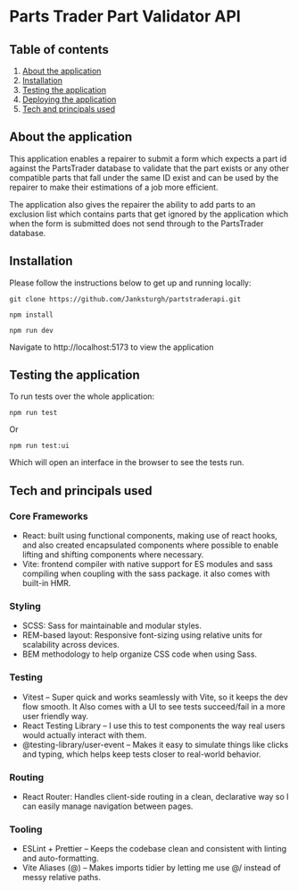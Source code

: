 # Parts Trader Part Validator API

## Table of contents

1. [About the application](#about-the-application)
2. [Installation](#installation)
3. [Testing the application](#testing-the-application)
4. [Deploying the application](#deploying-the-application)
5. [Tech and principals used](#tech-and-principals-used)
## About the application

This application enables a repairer to submit a form which expects a part id against the PartsTrader database to validate that the part exists or any other compatible parts that fall under the same ID exist and can be used by the repairer to make their estimations of a job more efficient.

The application also gives the repairer the ability to add parts to an exclusion list which contains parts that get ignored by the application which when the form is submitted does not send through to the PartsTrader database.

## Installation

Please follow the instructions below to get up and running locally:

```
git clone https://github.com/Janksturgh/partstraderapi.git

npm install

npm run dev
```

Navigate to http://localhost:5173 to view the application

## Testing the application

To run tests over the whole application:

```
npm run test
```

Or

```
npm run test:ui

```

Which will open an interface in the browser to see the tests run.

## Tech and principals used

### Core Frameworks
- React: built using functional components, making use of react hooks, and also created encapsulated components where possible to enable lifting and shifting components where necessary. 
- Vite: frontend compiler with native support for ES modules and sass compiling when coupling with the sass package. it also comes with built-in HMR.

### Styling
- SCSS: Sass for maintainable and modular styles.
- REM-based layout: Responsive font-sizing using relative units for scalability across devices.
- BEM methodology to help organize CSS code when using Sass.

### Testing
- Vitest – Super quick and works seamlessly with Vite, so it keeps the dev flow smooth. It Also comes with a UI to see tests succeed/fail in a more user friendly way.
- React Testing Library – I use this to test components the way real users would actually interact with them.
- @testing-library/user-event – Makes it easy to simulate things like clicks and typing, which helps keep tests closer to real-world behavior.

### Routing
- React Router: Handles client-side routing in a clean, declarative way so I can easily manage navigation between pages.

### Tooling
- ESLint + Prettier – Keeps the codebase clean and consistent with linting and auto-formatting.
- Vite Aliases (@) – Makes imports tidier by letting me use @/ instead of messy relative paths.


